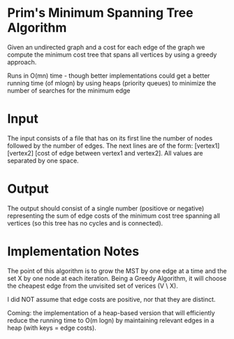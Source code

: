 # Prim's Minimum Spanning Tree Algorithm

Given an undirected graph and a cost for each edge of the graph we compute the minimum cost tree that spans all vertices by using a greedy approach.

Runs in O(mn) time - though better implementations could get a better running time (of mlogn) by using heaps (priority queues) to minimize the number of searches for the minimum edge

# Input

The input consists of a file that has on its first line  the number of nodes followed by the number of edges. The next lines are of the form: [vertex1] [vertex2] [cost of edge between vertex1 and vertex2]. All values are separated by one space.

# Output

The output should consist of a single number (positiove or negative) representing the sum of edge costs of the minimum cost tree spanning all vertices (so this tree has no cycles and is connected).

# Implementation Notes

The point of this algorithm is to grow the MST by one edge at a time and the set X by one node at each iteration. Being a Greedy Algorithm, it will choose the cheapest edge from the unvisited set of verices (V \ X).

I did NOT assume that edge costs are positive, nor that they are distinct.

Coming: the implementation of a heap-based version that will efficiently reduce the running time to O(m logn) by maintaining relevant edges in a heap (with keys = edge costs).
